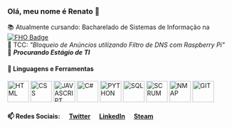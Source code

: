 ### Olá, meu nome é Renato 👋

:books: Atualmente cursando: Bacharelado de Sistemas de Informação na [![FHO Badge](https://img.shields.io/badge/FHO-Uniararas-blue)](http://www.uniararas.br/) <br>
:page_facing_up: TCC: *"Bloqueio de Anúncios utilizando Filtro de DNS com Raspberry Pi"* <br>
:email: **_Procurando Estágio de TI_** <br>

#### :wrench: Linguagens e Ferramentas
<img src="https://github.com/renatocfrancisco/renatocfrancisco/blob/master/icons/html.png" alt="HTML" width="48"> <img src="https://github.com/renatocfrancisco/renatocfrancisco/blob/master/icons/css.png" alt="CSS" width="48"> <img src="https://github.com/renatocfrancisco/renatocfrancisco/blob/master/icons/javascript.png" alt="JAVASCRIPT" width="48"> <img src="https://github.com/renatocfrancisco/renatocfrancisco/blob/master/icons/c-sharp.png" alt="C#" width="48"> <img src="https://github.com/renatocfrancisco/renatocfrancisco/blob/master/icons/python.png" alt="PYTHON" width="48"> <img src="https://github.com/renatocfrancisco/renatocfrancisco/blob/master/icons/sql.png" alt="SQL" width="48"> <img src="https://github.com/renatocfrancisco/renatocfrancisco/blob/master/icons/scrum.png" alt="SCRUM" width="48"> <img src="https://github.com/renatocfrancisco/renatocfrancisco/blob/master/icons/nmap.png" alt="NMAP" width="48"> <img src="https://github.com/renatocfrancisco/renatocfrancisco/blob/master/icons/git.png" alt="GIT" width="48">

#### :mailbox: Redes Sociais: &nbsp;&nbsp;&nbsp;&nbsp; [Twitter](https://www.twitter.com/renatocfrancisc) &nbsp;&nbsp;&nbsp;&nbsp; [LinkedIn](https://www.linkedin.com/in/renato-c-francisco-365715175/) &nbsp;&nbsp;&nbsp;&nbsp; [Steam](https://steamcommunity.com/id/renatocf/)
